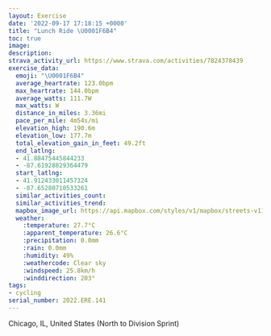 ```yaml
---
layout: Exercise
date: '2022-09-17 17:18:15 +0000'
title: "Lunch Ride \U0001F6B4"
toc: true
image:
description:
strava_activity_url: https://www.strava.com/activities/7824378439
exercise_data:
  emoji: "\U0001F6B4"
  average_heartrate: 123.0bpm
  max_heartrate: 144.0bpm
  average_watts: 111.7W
  max_watts: W
  distance_in_miles: 3.36mi
  pace_per_mile: 4m54s/mi
  elevation_high: 190.6m
  elevation_low: 177.7m
  total_elevation_gain_in_feet: 49.2ft
  end_latlng:
  - 41.88475445844233
  - -87.61928829364479
  start_latlng:
  - 41.912433011457324
  - -87.65280710533261
  similar_activities_count:
  similar_activities_trend:
  mapbox_image_url: https://api.mapbox.com/styles/v1/mapbox/streets-v11/static/path-5+787af2-1.0(m%7Bx~Fvk~uO%40oAFk%40Tg%40x%40%7BA%5Ee%40JIJCLK~CsFbBqC%7CD%7BFbBoCt%40%7D%40dAgB%60BcCnIqMtBoDvCmEv%40sATk%40Ho%40%3F_AI%7DE%40MFK%5EKjAObFSbAO%5CC%5C%40nBN%5C%3FtBGhA%3FfCQbKEr%40G%5C_%40Fe%40LyFIuC%40oABQFGJGXGnEOb%40G%7C%40SNLH%40hBMtCLdA%40%60FOdC%40hAAEDL%3FpCOlBNnCDdFInDObE%3Fj%40%7DO_%40kJ%3Fq%40QsC%40OFEB%40LeF%3FqIEqEFw%40E%7DBAmADw%40Da%40J%5BNU),pin-s-s+e5b22e(-87.65132,41.91175),pin-s-f+89ae00(-87.62242,41.88549000000003)/auto/800x800?access_token=pk.eyJ1Ijoiam9zaGJlY2ttYW4iLCJhIjoiY205eWR2aDd1MWZ6djJrbXc4a3M0bWZleiJ9.XiG9OWkNcZk2QzjJbxLB4A
  weather:
    :temperature: 27.7°C
    :apparent_temperature: 26.6°C
    :precipitation: 0.0mm
    :rain: 0.0mm
    :humidity: 49%
    :weathercode: Clear sky
    :windspeed: 25.8km/h
    :winddirection: 203°
tags:
- cycling
serial_number: 2022.ERE.141
---
```

Chicago, IL, United States (North to Division Sprint)
